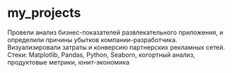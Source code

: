 # my_projects
Провели анализ бизнес-показателей развлекательного приложения, и определили причины убытков компании-разработчика. Визуализировали затраты и конверсию партнерских рекламных сетей.
Стеки: Matplotlib, Pandas, Python, Seaborn, когортный анализ, продуктовые метрики, юнит-экономика
